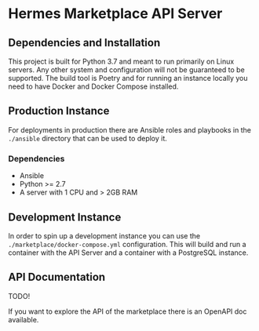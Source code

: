 # Hermes Marketplace API Server

## Dependencies and Installation

This project is built for Python 3.7 and meant to run primarily on Linux
servers. Any other system and configuration will not be guaranteed to be
supported. The build tool is Poetry and for running an instance locally
you need to have Docker and Docker Compose installed.

## Production Instance

For deployments in production there are Ansible roles and playbooks in the
`./ansible` directory that can be used to deploy it.

### Dependencies

- Ansible
- Python >= 2.7
- A server with 1 CPU and > 2GB RAM

## Development Instance

In order to spin up a development instance you can use the
`./marketplace/docker-compose.yml` configuration. This will build and run a
container with the API Server and a container with a PostgreSQL instance.


## API Documentation

TODO!

If you want to explore the API of the marketplace there is an OpenAPI doc
available.